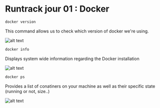 # Runtrack jour 01 : Docker

```sh
docker version
```
This command allows us to check which version of docker we're using.

![alt text](<images_docker/Capture d'écran 2025-02-11 100408.png>)

```sh
docker info
```
Displays system wide information regarding the Docker installation 

![alt text](<images_docker/Capture d'écran 2025-02-11 100850.png>)

```sh
docker ps
```
Provides a list of conatiners on your machine as well as their specific state (running or not, size..)

![alt text](<images_docker/Capture d'écran 2025-02-11 101642.png>)